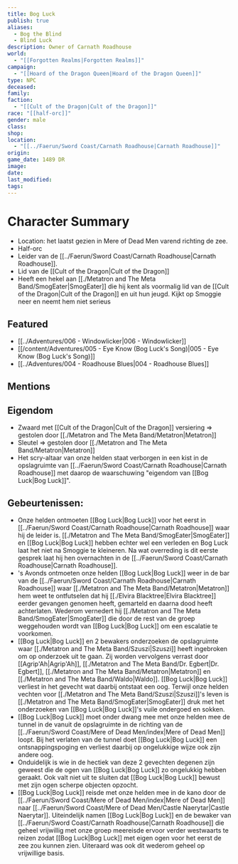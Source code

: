 ```yaml
---
title: Bog Luck
publish: true
aliases:
  - Bog the Blind
  - Blind Luck
description: Owner of Carnath Roadhouse
world:
  - "[[Forgotten Realms|Forgotten Realms]]"
campaign:
  - "[[Hoard of the Dragon Queen|Hoard of the Dragon Queen]]"
type: NPC
deceased: 
family: 
faction:
  - "[[Cult of the Dragon|Cult of the Dragon]]"
race: "[[half-orc]]"
gender: male
class: 
shop: 
location:
  - "[[../Faerun/Sword Coast/Carnath Roadhouse|Carnath Roadhouse]]"
origin: 
game_date: 1489 DR
image: 
date: 
last_modified: 
tags: 
---
```

# Character Summary
- Location: het laatst gezien in Mere of Dead Men varend richting de zee.
- Half-orc
- Leider van de [[../Faerun/Sword Coast/Carnath Roadhouse|Carnath Roadhouse]]. 
- Lid van de [[Cult of the Dragon|Cult of the Dragon]]
- Heeft een hekel aan [[./Metatron and The Meta Band/SmogEater|SmogEater]] die hij kent als voormalig lid van de [[Cult of the Dragon|Cult of the Dragon]] en uit hun jeugd. Kijkt op Smoggie neer en neemt hem niet serieus
## Featured
- [[../Adventures/006 - Windowlicker|006 - Windowlicker]]
- [[/content/Adventures/005 - Eye Know (Bog Luck's Song)|005 - Eye Know (Bog Luck's Song)]]
- [[../Adventures/004 - Roadhouse Blues|004 - Roadhouse Blues]]

## Mentions

## Eigendom
- Zwaard met [[Cult of the Dragon|Cult of the Dragon]] versiering => gestolen door [[./Metatron and The Meta Band/Metatron|Metatron]]
- Sleutel => gestolen door [[./Metatron and The Meta Band/Metatron|Metatron]]
- Het scry-altaar van onze helden staat verborgen in een kist in de opslagruimte van [[../Faerun/Sword Coast/Carnath Roadhouse|Carnath Roadhouse]] met daarop de waarschuwing "eigendom van [[Bog Luck|Bog Luck]]".

## Gebeurtenissen:
- Onze helden ontmoeten [[Bog Luck|Bog Luck]] voor het eerst in [[../Faerun/Sword Coast/Carnath Roadhouse|Carnath Roadhouse]] waar hij de leider is. [[./Metatron and The Meta Band/SmogEater|SmogEater]] en [[Bog Luck|Bog Luck]] hebben echter wel een verleden en Bog Luck laat het niet na Smoggie te kleineren. Na wat overreding is dit eerste gesprek laat hij hen overnachten in de [[../Faerun/Sword Coast/Carnath Roadhouse|Carnath Roadhouse]].
- 's Avonds ontmoeten onze helden [[Bog Luck|Bog Luck]] weer in de bar van de [[../Faerun/Sword Coast/Carnath Roadhouse|Carnath Roadhouse]] waar [[./Metatron and The Meta Band/Metatron|Metatron]] hem weet te ontfutselen dat hij [[./Elvira Blacktree|Elvira Blacktree]] eerder gevangen genomen heeft, gemarteld en daarna dood heeft achterlaten. Wederom vernedert hij [[./Metatron and The Meta Band/SmogEater|SmogEater]] die door de rest van de groep weggehouden wordt van [[Bog Luck|Bog Luck]] om een escalatie te voorkomen.
- [[Bog Luck|Bog Luck]] en 2 bewakers onderzoeken de opslagruimte waar [[./Metatron and The Meta Band/Szuszi|Szuszi]] heeft ingebroken om op onderzoek uit te gaan. Zij worden vervolgens verrast door [[Agrip'Ah|Agrip'Ah]], [[./Metatron and The Meta Band/Dr. Egbert|Dr. Egbert]], [[./Metatron and The Meta Band/Metatron|Metatron]] en [[./Metatron and The Meta Band/Waldo|Waldo]]. [[Bog Luck|Bog Luck]] verliest in het gevecht wat daarbij ontstaat een oog. Terwijl onze helden vechten voor [[./Metatron and The Meta Band/Szuszi|Szuszi]]'s leven is [[./Metatron and The Meta Band/SmogEater|SmogEater]] druk met het onderzoeken van [[Bog Luck|Bog Luck]]'s vuile ondergoed en sokken. 
- [[Bog Luck|Bog Luck]] moet onder dwang mee met onze helden mee de tunnel in de vanuit de opslagruimte in de richting van de [[../Faerun/Sword Coast/Mere of Dead Men/index|Mere of Dead Men]] loopt. Bij het verlaten van de tunnel doet [[Bog Luck|Bog Luck]] een ontsnappingspoging en verliest daarbij op ongelukkige wijze ook zijn andere oog.
- Onduidelijk is wie in de hectiek van deze 2 gevechten degenen zijn geweest die de ogen van [[Bog Luck|Bog Luck]] zo ongelukkig hebben geraakt. Ook valt niet uit te sluiten dat [[Bog Luck|Bog Luck]] bewust met zijn ogen scherpe objecten opzocht. 
- [[Bog Luck|Bog Luck]] reisde met onze helden mee in de kano door de [[../Faerun/Sword Coast/Mere of Dead Men/index|Mere of Dead Men]] naar [[../Faerun/Sword Coast/Mere of Dead Men/Castle Naerytar|Castle Naerytar]]. Uiteindelijk namen [[Bog Luck|Bog Luck]] en de bewaker van [[../Faerun/Sword Coast/Carnath Roadhouse|Carnath Roadhouse]] die geheel vrijwillig met onze groep meereisde ervoor verder westwaarts te reizen zodat [[Bog Luck|Bog Luck]] met eigen ogen voor het eerst de zee zou kunnen zien. Uiteraard was ook dit wederom geheel op vrijwillige basis.

